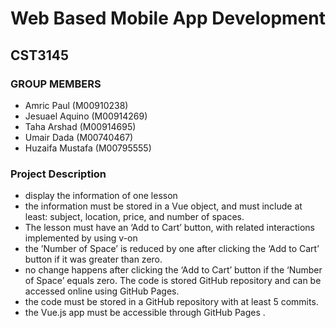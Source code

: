 # Web Based Mobile App Development
## CST3145


### GROUP MEMBERS 
- Amric Paul (M00910238)
- Jesuael Aquino (M00914269)
- Taha Arshad (M00914695)
- Umair Dada (M00740467)
- Huzaifa Mustafa (M00795555)

### Project Description
- display the information of one lesson
- the information must be stored in a Vue object, and must include at least: subject, location, price, and number of spaces.
- The lesson must have an ‘Add to Cart’ button, with related interactions implemented by using v-on
- the ’Number of Space’ is reduced by one after clicking the ‘Add to Cart’ button if it was greater than zero.
- no change happens after clicking the ‘Add to Cart’ button if the ‘Number of Space’ equals zero.
The code is stored GitHub repository and can be accessed online using GitHub Pages.
- the code must be stored in a GitHub repository with at least 5 commits.
- the Vue.js app must be accessible through GitHub Pages .
